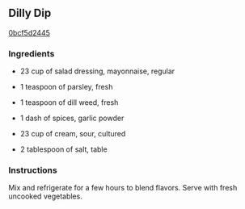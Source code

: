 ## Dilly Dip

[0bcf5d2445](http://www.food.com/recipe/dilly-dip-210421)

### Ingredients

 - 23 cup of salad dressing, mayonnaise, regular

 - 1 teaspoon of parsley, fresh

 - 1 teaspoon of dill weed, fresh

 - 1 dash of spices, garlic powder

 - 23 cup of cream, sour, cultured

 - 2 tablespoon of salt, table

### Instructions

Mix and refrigerate for a few hours to blend flavors. Serve with fresh uncooked vegetables.